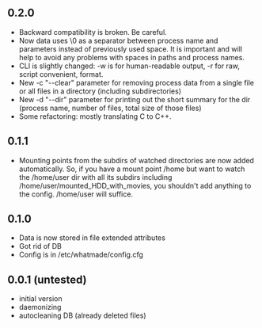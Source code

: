 ## 0.2.0
  - Backward compatibility is broken. Be careful.
  - Now data uses \0 as a separator between process name and parameters instead 
  of previously used space. It is important and will help to avoid any problems with
  spaces in paths and process names.
  - CLI is slightly changed: -w is for human-readable output, -r for raw, script convenient, format.
  - New -c "--clear" parameter for removing process data from a single file or all files in a directory (including subdirectories)
  - New -d "--dir" parameter for printing out the short summary for the dir (process name, number of files, total size of those files)
  - Some refactoring: mostly translating C to C++.

## 0.1.1
  - Mounting points from the subdirs of watched directories are now added automatically.
  So, if you have a mount point /home but want to watch the /home/user dir with all its 
  subdirs including /home/user/mounted_HDD_with_movies, you shouldn't add anything to the config.
  /home/user will suffice.

## 0.1.0
  - Data is now stored in file extended attributes
  - Got rid of DB
  - Config is in /etc/whatmade/config.cfg


## 0.0.1 (untested)
  - initial version
  - daemonizing
  - autocleaning DB (already deleted files)

